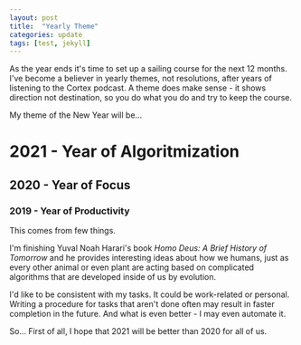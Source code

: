 ```yaml
---
layout: post
title:  "Yearly Theme"
categories: update
tags: [test, jekyll]
---
```


As the year ends it's time to set up a sailing course for the next 12 months. I've become a believer in yearly themes, not resolutions, after years of listening to the Cortex podcast. A theme does make sense - it shows direction not destination, so you do what you do and try to keep the course.

[//]: # (Todo: also link/embed to CGPGrey video about early themes.)

My theme of the New Year will be...

# 2021 - Year of Algoritmization
## 2020 - Year of Focus
### 2019 - Year of Productivity

[//]: # (Todo: Write a review of 2020 - Year of Focus)

This comes from few things.

I'm finishing Yuval Noah Harari's book *Homo Deus: A Brief History of Tomorrow* and he provides interesting ideas about how we humans, just as every other animal or even plant are acting based on complicated algorithms that are developed inside of us by evolution.

I'd like to be consistent with my tasks. It could be work-related or personal. Writing a procedure for tasks that aren't done often may result in faster completion in the future. And what is even better - I may even automate it.

[//]: # (Todo: Amazon or iBooks link for Homo Deus.)

So... First of all, I hope that 2021 will be better than 2020 for all of us.

